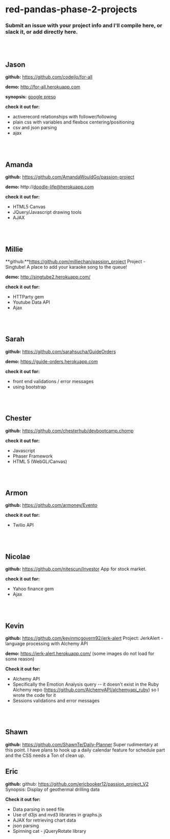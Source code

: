 # red-pandas-phase-2-projects
### Submit an issue with your project info and I'll compile here, or slack it, or add directly here.
<br>
<br>

## Jason
**github:** https://github.com/codejlo/for-all

**demo:** http://for-all.herokuapp.com

**synopsis:** [google preso](https://docs.google.com/presentation/d/1tGzFVWZA5N3c0AR6aWMrdxAN0TaLnJuUtKjDlWSYNdo/edit?usp=sharing)

**check it out for:**
* activerecord relationships with follower/following
* plain css with variables and flexbox centering/positioning
* csv and json parsing
* ajax
<br>
<br>

## Amanda
**github:** https://github.com/AmandaWouldGo/passion-project

**demo:** http://doodle-life@herokuapp.com

**check it out for:**
* HTML5 Canvas
* JQuery/Javascript drawing tools
* AJAX
<br>
<br>

## Millie

**github:**https://github.com/milliechan/passion_project
Project - Singtube! A place to add your karaoke song to the queue!

**demo:** http://singtube2.herokuapp.com/

**check it out for:**
* HTTParty gem
* Youtube Data API
* Ajax
<br>
<br>

## Sarah
**github:** https://github.com/sarahsucha/GuideOrders

**demo:** https://guide-orders.herokuapp.com

**check it out for:**
* front end validations / error messages
* using bootstrap
<br>
<br>

## Chester
**github:** https://github.com/chesterhub/devbootcamp.chomp

**check it out for:**
* Javascript
* Phaser Framework
* HTML 5 (WebGL/Canvas)
<br>
<br>

## Armon

**github:** https://github.com/armoney/Evento

**check it out for:**
* Twilio API
<br>
<br>


## Nicolae

**github:** https://github.com/nitescun/Investor
App for stock market.

**check it out for:**
* Yahoo finance gem
* Ajax
<br>
<br>


## Kevin

**github:** https://github.com/kevinmcgovern92/jerk-alert
Project: JerkAlert - language processing with Alchemy API

**demo:** https://jerk-alert.herokuapp.com/
(some images do not load for some reason)

**Check it out for:**
* Alchemy API
* Specifically the Emotion Analysis query -- it doesn't exist in the Ruby Alchemy repo (https://github.com/AlchemyAPI/alchemyapi_ruby) so I wrote the code for it
* Sessions validations and error messages
<br>
<br>

## Shawn

**github:** https://github.com/ShawnTe/Daily-Planner
Super rudimentary at this point. I have plans to hook up a daily calendar feature for schedule part and the CSS needs a Ton of clean up.

## Eric

**github:** github: https://github.com/ericbooker12/passion_project_V2
Synopsis: Display of geothermal drilling data

**Check it out for:**
* Data parsing in seed file
* Use of d3js and nvd3 libraries in graphs.js
* AJAX for retrieving chart data
* json parsing
* Spinning cat - jQueryRotate library
<br>
<br>

